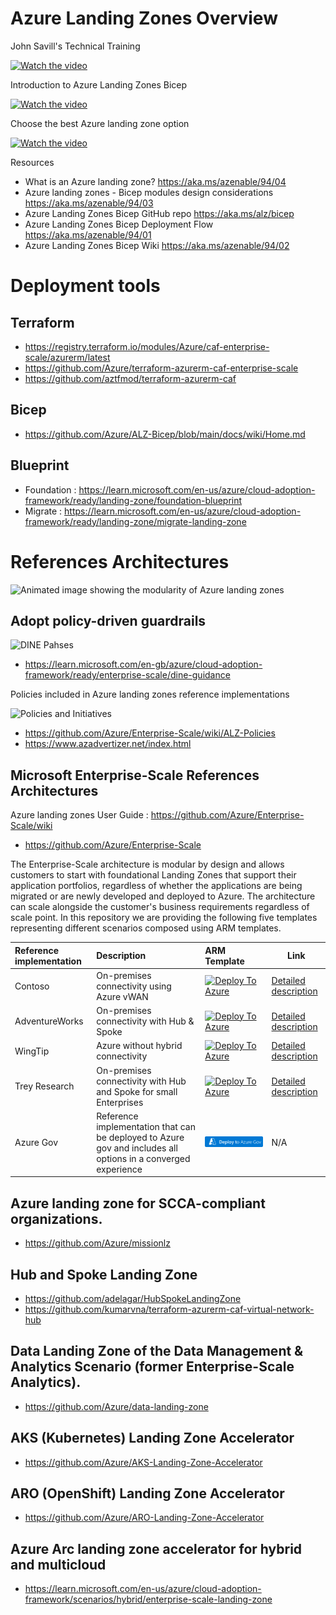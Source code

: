# Azure Landing Zones Overview

John Savill's Technical Training 

[![Watch the video](https://img.youtube.com/vi/mluS8ovuBKg/hqdefault.jpg)](https://youtu.be/mluS8ovuBKg)  

Introduction to Azure Landing Zones Bicep 

[![Watch the video](https://img.youtube.com/vi/-pZNrH1GOxs/hqdefault.jpg)](https://youtu.be/-pZNrH1GOxs)

Choose the best Azure landing zone option 

[![Watch the video](https://img.youtube.com/vi/vUVY6j-_n-w/hqdefault.jpg)](https://youtu.be/vUVY6j-_n-w)

Resources 
- What is an Azure landing zone? https://aka.ms/azenable/94/04
- Azure landing zones - Bicep modules design considerations https://aka.ms/azenable/94/03
- Azure Landing Zones Bicep GitHub repo  https://aka.ms/alz/bicep 
- Azure Landing Zones Bicep Deployment Flow https://aka.ms/azenable/94/01 
- Azure Landing Zones Bicep Wiki   https://aka.ms/azenable/94/02 


# Deployment tools
## Terraform 
- https://registry.terraform.io/modules/Azure/caf-enterprise-scale/azurerm/latest
- https://github.com/Azure/terraform-azurerm-caf-enterprise-scale
- https://github.com/aztfmod/terraform-azurerm-caf

## Bicep
- https://github.com/Azure/ALZ-Bicep/blob/main/docs/wiki/Home.md

## Blueprint
- Foundation : https://learn.microsoft.com/en-us/azure/cloud-adoption-framework/ready/landing-zone/foundation-blueprint
- Migrate : https://learn.microsoft.com/en-us/azure/cloud-adoption-framework/ready/landing-zone/migrate-landing-zone
 
# References Architectures

![Animated image showing the modularity of Azure landing zones](https://github.com/Azure/Enterprise-Scale/blob/main/docs/wiki/media/ESLZ.gif?raw=true)

## Adopt policy-driven guardrails

![DINE Pahses](https://learn.microsoft.com/en-gb/azure/cloud-adoption-framework/ready/enterprise-scale/media/dine-phases.png)

- https://learn.microsoft.com/en-gb/azure/cloud-adoption-framework/ready/enterprise-scale/dine-guidance

Policies included in Azure landing zones reference implementations

![Policies and Initiatives](https://github.com/Azure/Enterprise-Scale/wiki/media/MgmtGroups_Policies_v0.1.jpg)

- https://github.com/Azure/Enterprise-Scale/wiki/ALZ-Policies
- https://www.azadvertizer.net/index.html

## Microsoft Enterprise-Scale References Architectures

Azure landing zones User Guide : https://github.com/Azure/Enterprise-Scale/wiki

- https://github.com/Azure/Enterprise-Scale

The Enterprise-Scale architecture is modular by design and allows customers to start with foundational Landing Zones that support their application portfolios, regardless of whether the applications are being migrated or are newly developed and deployed to Azure. The architecture can scale alongside the customer's business requirements regardless of scale point. In this repository we are providing the following five templates representing different scenarios composed using ARM templates.

| Reference implementation | Description | ARM Template | Link |
|:-------------------------|:-------------|:-------------|------|
| Contoso | On-premises connectivity using Azure vWAN |[![Deploy To Azure](https://learn.microsoft.com/en-us/azure/templates/media/deploy-to-azure.svg)](https://portal.azure.com/#blade/Microsoft_Azure_CreateUIDef/CustomDeploymentBlade/uri/https%3A%2F%2Fraw.githubusercontent.com%2FAzure%2FEnterprise-Scale%2Fmain%2FeslzArm%2FeslzArm.json/uiFormDefinitionUri/https%3A%2F%2Fraw.githubusercontent.com%2FAzure%2FEnterprise-Scale%2Fmain%2FeslzArm%2Feslz-portal.json) | [Detailed description](./docs/reference/contoso/Readme.md) |
| AdventureWorks | On-premises connectivity with Hub & Spoke  |[![Deploy To Azure](https://learn.microsoft.com/en-us/azure/templates/media/deploy-to-azure.svg)](https://portal.azure.com/#blade/Microsoft_Azure_CreateUIDef/CustomDeploymentBlade/uri/https%3A%2F%2Fraw.githubusercontent.com%2FAzure%2FEnterprise-Scale%2Fmain%2FeslzArm%2FeslzArm.json/uiFormDefinitionUri/https%3A%2F%2Fraw.githubusercontent.com%2FAzure%2FEnterprise-Scale%2Fmain%2FeslzArm%2Feslz-portal.json) | [Detailed description](./docs/reference/adventureworks/README.md) |
| WingTip | Azure without hybrid connectivity |[![Deploy To Azure](https://learn.microsoft.com/en-us/azure/templates/media/deploy-to-azure.svg)](https://portal.azure.com/#blade/Microsoft_Azure_CreateUIDef/CustomDeploymentBlade/uri/https%3A%2F%2Fraw.githubusercontent.com%2FAzure%2FEnterprise-Scale%2Fmain%2FeslzArm%2FeslzArm.json/uiFormDefinitionUri/https%3A%2F%2Fraw.githubusercontent.com%2FAzure%2FEnterprise-Scale%2Fmain%2FeslzArm%2Feslz-portal.json) | [Detailed description](./docs/reference/wingtip/README.md) |
| Trey Research | On-premises connectivity with Hub and Spoke for small Enterprises | [![Deploy To Azure](https://learn.microsoft.com/en-us/azure/templates/media/deploy-to-azure.svg)](https://portal.azure.com/#blade/Microsoft_Azure_CreateUIDef/CustomDeploymentBlade/uri/https%3A%2F%2Fraw.githubusercontent.com%2FAzure%2FEnterprise-Scale%2Fmain%2Fdocs%2Freference%2Ftreyresearch%2FarmTemplates%2Fes-lite.json/createUIDefinitionUri/https%3A%2F%2Fraw.githubusercontent.com%2FAzure%2FEnterprise-Scale%2Fmain%2Fdocs%2Freference%2Ftreyresearch%2FarmTemplates%2Fportal-es-lite.json) | [Detailed description](./docs/reference/treyresearch/README.md) |
| Azure Gov | Reference implementation that can be deployed to Azure gov and includes all options in a converged experience | [![Deploy To Azure](https://raw.githubusercontent.com/Azure/azure-quickstart-templates/master/1-CONTRIBUTION-GUIDE/images/deploytoazuregov.svg?sanitize=true)](https://portal.azure.us/#blade/Microsoft_Azure_CreateUIDef/CustomDeploymentBlade/uri/https%3A%2F%2Fraw.githubusercontent.com%2FAzure%2FEnterprise-Scale%2Fmain%2FeslzArm%2FeslzArm.json/uiFormDefinitionUri/https%3A%2F%2Fraw.githubusercontent.com%2FAzure%2FEnterprise-Scale%2Fmain%2FeslzArm%2Ffairfaxeslz-portal.json) | N/A

## Azure landing zone for SCCA-compliant organizations.
- https://github.com/Azure/missionlz

## Hub and Spoke Landing Zone 
- https://github.com/adelagar/HubSpokeLandingZone
- https://github.com/kumarvna/terraform-azurerm-caf-virtual-network-hub

## Data Landing Zone of the Data Management & Analytics Scenario (former Enterprise-Scale Analytics).
- https://github.com/Azure/data-landing-zone

## AKS (Kubernetes) Landing Zone Accelerator
- https://github.com/Azure/AKS-Landing-Zone-Accelerator

## ARO (OpenShift) Landing Zone Accelerator
- https://github.com/Azure/ARO-Landing-Zone-Accelerator

## Azure Arc landing zone accelerator for hybrid and multicloud
- https://learn.microsoft.com/en-us/azure/cloud-adoption-framework/scenarios/hybrid/enterprise-scale-landing-zone
